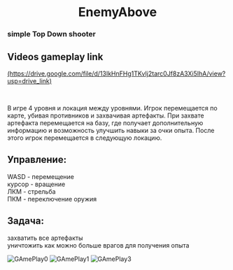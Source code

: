 <h1 align="center">EnemyAbove</h1>
<h3>simple Top Down shooter</h3>
<h2>Videos gameplay link  </h2>
<a href="URL">(https://drive.google.com/file/d/13IkHnFHg1TKvIj2tarc0Jf8zA3Xi5IhA/view?usp=drive_link)</a>

<br><p>В игре 4 уровня и локация между уровнями. Игрок перемещается по карте, убивая противников и захвачивая артефакты. При захвате артефакта перемещается на базу, где получает дополнительную информацию и возможность улучшить навыки за очки опыта. После этого игрок перемещается в следующую локацию.</p>

<h2> Управление:</h2>

<p>WASD - перемещение<br>
 курсор - вращение<br>
 ЛКМ - стрельба<br>
 ПКМ - переключение оружия</p>
 
<h2> Задача:</h2>

<p>захватить все артефакты<br>
уничтожить как можно больше врагов для получения опыта</p>

![GAmePlay0](https://github.com/KIT4276/EnemyAbove/assets/82262901/93426d38-b734-42fc-b610-1f772bd8d0af)
![GAmePlay1](https://github.com/KIT4276/EnemyAbove/assets/82262901/775245e2-edca-4b14-9604-b2a9d8b8e220)
![GAmePlay3](https://github.com/KIT4276/EnemyAbove/assets/82262901/00407235-cd44-49f6-bbec-e13fd24f580d)



